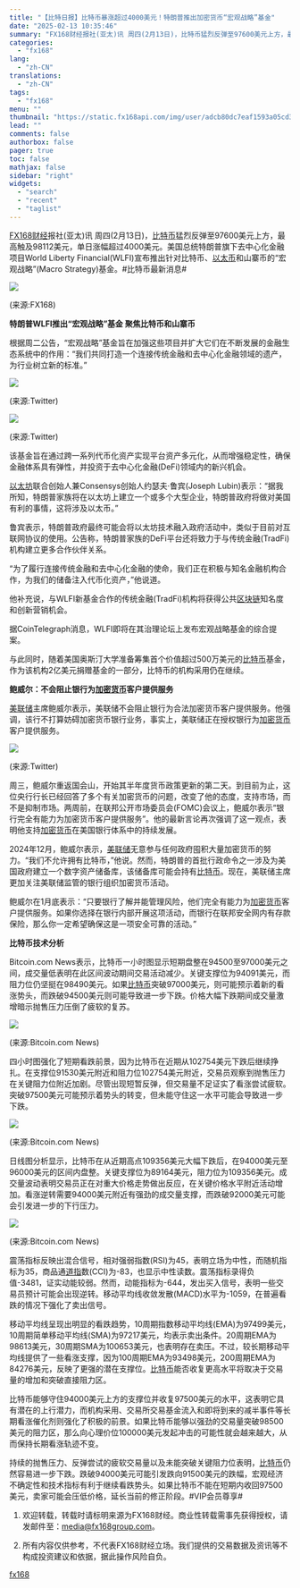 ```yaml
---
title: "【比特日报】比特币暴涨超过4000美元！特朗普推出加密货币“宏观战略”基金"
date: "2025-02-13 10:35:46"
summary: "FX168财经报社(亚太)讯 周四(2月13日)，比特币猛烈反弹至97600美元上方，最高触及9..."
categories:
  - "fx168"
lang:
  - "zh-CN"
translations:
  - "zh-CN"
tags:
  - "fx168"
menu: ""
thumbnail: "https://static.fx168api.com/img/user/adcb80dc7eaf1593a05cd350391713ea/%E6%AF%94%E7%89%B9%E6%97%A5%E6%8A%A5.png"
lead: ""
comments: false
authorbox: false
pager: true
toc: false
mathjax: false
sidebar: "right"
widgets:
  - "search"
  - "recent"
  - "taglist"
---
```


[FX168财经](https://www.fx168news.com/)报社(亚太)讯 周四(2月13日)，[比特币](https://www.fx168news.com/quote/BINBTC)猛烈反弹至97600美元上方，最高触及98112美元，单日涨幅超过4000美元。美国总统特朗普旗下去中心化金融项目World Liberty Financial(WLFI)宣布推出针对比特币、[以太币](https://www.fx168news.com/quote/BINETH)和山寨币的“宏观战略”(Macro Strategy)基金。#比特币最新消息#

![](https://static.fx168api.com/img/user/adcb80dc7eaf1593a05cd350391713ea/GG3547.jpg)

(来源:FX168)

**特朗普WLFI推出“宏观战略”基金 聚焦比特币和山寨币**

根据周二公告，“宏观战略”基金旨在加强这些项目并扩大它们在不断发展的金融生态系统中的作用：“我们共同打造一个连接传统金融和去中心化金融领域的遗产，为行业树立新的标准。”

![](https://static.fx168api.com/img/user/adcb80dc7eaf1593a05cd350391713ea/GG3544.jpg)

(来源:Twitter)

![](https://static.fx168api.com/img/user/adcb80dc7eaf1593a05cd350391713ea/GG3545.jpg)

(来源:Twitter)

该基金旨在通过跨一系列代币化资产实现平台资产多元化，从而增强稳定性，确保金融体系具有弹性，并投资于去中心化金融(DeFi)领域内的新兴机会。

[以太坊](https://www.fx168news.com/quote/BINETH)联合创始人兼Consensys创始人约瑟夫·鲁宾(Joseph Lubin)表示：“据我所知，特朗普家族将在以太坊上建立一个或多个大型企业，特朗普政府将做对美国有利的事情，这将涉及以太币。”

鲁宾表示，特朗普政府最终可能会将以太坊技术融入政府活动中，类似于目前对互联网协议的使用。公告称，特朗普家族的DeFi平台还将致力于与传统金融(TradFi)机构建立更多合作伙伴关系。

“为了履行连接传统金融和去中心化金融的使命，我们正在积极与知名金融机构合作，为我们的储备注入代币化资产，”他说道。

他补充说，与WLFI新基金合作的传统金融(TradFi)机构将获得公共[区块链](https://www.fx168news.com/info/001008)知名度和创新营销机会。

据CoinTelegraph消息，WLFI即将在其治理论坛上发布宏观战略基金的综合提案。

与此同时，随着美国奥斯汀大学准备筹集首个价值超过500万美元的[比特币](https://www.fx168news.com/quote/BINBTC)基金，作为该机构2亿美元捐赠基金的一部分，比特币的机构采用仍在继续。

**鲍威尔：不会阻止银行为[加密货币](https://www.fx168news.com/info/001008)客户提供服务**

[美联储](https://www.fx168news.com/info/001007/001007002)主席鲍威尔表示，美联储不会阻止银行为合法加密货币客户提供服务。他强调，该行不打算妨碍加密货币银行业务，事实上，美联储正在授权银行为[加密货币](https://www.fx168news.com/info/001008)客户提供服务。

![](https://static.fx168api.com/img/user/adcb80dc7eaf1593a05cd350391713ea/GG3540.jpg)

(来源:Twitter)

周三，鲍威尔重返国会山，开始其半年度货币政策更新的第二天。到目前为止，这位央行行长已经回答了多个有关加密货币的问题，改变了他的态度，支持市场，而不是抑制市场。两周前，在联邦公开市场委员会(FOMC)会议上，鲍威尔表示“银行完全有能力为加密货币客户提供服务”。他的最新言论再次强调了这一观点，表明他支持[加密货币](https://www.fx168news.com/info/001008)在美国银行体系中的持续发展。

2024年12月，鲍威尔表示，[美联储](https://www.fx168news.com/info/001007/001007002)无意参与任何政府囤积大量加密货币的努力。“我们不允许拥有比特币，”他说。然而，特朗普的首批行政命令之一涉及为美国政府建立一个数字资产储备库，该储备库可能会持有[比特币](https://www.fx168news.com/quote/BINBTC)。现在，美联储主席更加关注美联储监管的银行组织加密货币活动。

鲍威尔在1月底表示：“只要银行了解并能管理风险，他们完全有能力为[加密货币](https://www.fx168news.com/info/001008)客户提供服务。如果你选择在银行内部开展这项活动，而银行在联邦安全网内有存款保险，那么你一定希望确保这是一项安全可靠的活动。”

**比特币技术分析**

Bitcoin.com News表示，比特币一小时图显示短期盘整在94500至97000美元之间，成交量低表明在此区间波动期间交易活动减少。关键支撑位为94091美元，而阻力位仍坚挺在98490美元。如果[比特币](https://www.fx168news.com/quote/BINBTC)突破97000美元，则可能预示着新的看涨势头，而跌破94500美元则可能导致进一步下跌。价格大幅下跌期间成交量激增暗示抛售压力压倒了疲软的复苏。

![](https://static.fx168api.com/img/user/adcb80dc7eaf1593a05cd350391713ea/GG3541.jpg)

(来源:Bitcoin.com News)

四小时图强化了短期看跌前景，因为比特币在近期从102754美元下跌后继续挣扎。在支撑位91530美元附近和阻力位102754美元附近，交易员观察到抛售压力在关键阻力位附近加剧。尽管出现短暂反弹，但交易量不足证实了看涨尝试疲软。突破97500美元可能预示着势头的转变，但未能守住这一水平可能会导致进一步下跌。

![](https://static.fx168api.com/img/user/adcb80dc7eaf1593a05cd350391713ea/GG3542.jpg)

(来源:Bitcoin.com News)

日线图分析显示，比特币在从近期高点109356美元大幅下跌后，在94000美元至96000美元的区间内盘整。关键支撑位为89164美元，阻力位为109356美元。成交量波动表明交易员正在对重大价格走势做出反应，在关键价格水平附近活动增加。看涨逆转需要94000美元附近有强劲的成交量支撑，而跌破92000美元可能会引发进一步的下行压力。

![](https://static.fx168api.com/img/user/adcb80dc7eaf1593a05cd350391713ea/GG3543.jpg)

(来源:Bitcoin.com News)

震荡指标反映出混合信号，相对强弱指数(RSI)为45，表明立场为中性，而随机指标为35，商品通[道指](https://www.fx168news.com/quote/INDIW)数(CCI)为-83，也显示中性读数。震荡指标录得负值-3481，证实动能较弱。然而，动能指标为-644，发出买入信号，表明一些交易员预计可能会出现逆转。移动平均线收敛发散(MACD)水平为-1059，在普遍看跌的情况下强化了卖出信号。

移动平均线呈现出明显的看跌趋势，10周期指数移动平均线(EMA)为97499美元，10周期简单移动平均线(SMA)为97217美元，均表示卖出条件。20周期EMA为98613美元，30周期SMA为100653美元，也表明存在卖压。不过，较长期移动平均线提供了一些看涨支撑，因为100周期EMA为93498美元，200周期EMA为84276美元，反映了更强的潜在支撑位。[比特币](https://www.fx168news.com/quote/BINBTC)能否收复更高水平将取决于交易量的增加和突破直接阻力区。

比特币能够守住94000美元上方的支撑位并收复97500美元的水平，这表明它具有潜在的上行潜力，而机构采用、交易所交易基金流入和即将到来的减半事件等长期看涨催化剂则强化了积极的前景。如果比特币能够以强劲的交易量突破98500美元的阻力区，那么向心理价位100000美元发起冲击的可能性就会越来越大，从而保持长期看涨轨迹不变。

持续的抛售压力、反弹尝试的疲软交易量以及未能突破关键阻力位表明，[比特币](https://www.fx168news.com/quote/BINBTC)仍然容易进一步下跌。跌破94000美元可能引发跌向91500美元的跌幅，宏观经济不确定性和技术指标有利于继续看跌势头。如果比特币不能在短期内收回97500美元，卖家可能会压低价格，延长当前的修正阶段。#VIP会员尊享#




1. 欢迎转载，转载时请标明来源为FX168财经。商业性转载需事先获得授权，请发邮件至：media@fx168group.com。

2. 所有内容仅供参考，不代表FX168财经立场。我们提供的交易数据及资讯等不构成投资建议和依据，据此操作风险自负。

[fx168](https://www.fx168news.com/article/比特币-834444)
